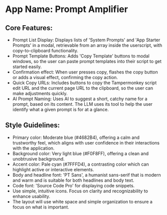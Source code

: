 # **App Name**: Prompt Amplifier

## Core Features:

- Prompt List Display: Displays lists of 'System Prompts' and 'App Starter Prompts' in a modal, retrievable from an array inside the userscript, with copy-to-clipboard functionality.
- Prompt Template Buttons: Adds 'Copy Template' buttons to modal windows, so the user can paste prompt templates into their script to get started easily.
- Confirmation effect: When user presses copy, flashes the copy button or adds a visual effect, confirming the copy action.
- Quick Copy URLs: Includes buttons to copy the Tampermonkey script edit URL and the current page URL to the clipboard, so the user can make adjustments quickly.
- AI Prompt Naming: Uses AI to suggest a short, catchy name for a prompt, based on its content. The LLM uses its tool to help the user identify what a given prompt is for at a glance.

## Style Guidelines:

- Primary color: Moderate blue (#4682B4), offering a calm and trustworthy feel, which aligns with user confidence in their interactions with the application.
- Background color: Very light blue (#F0F8FF), offering a clean and unobtrusive background.
- Accent color: Pale cyan (#7FFFD4), a contrasting color which can highlight active or interactive elements.
- Body and headline font: 'PT Sans', a humanist sans-serif that is modern and warm and is suitable for both headlines and body text.
- Code font: 'Source Code Pro' for displaying code snippets.
- Use simple, intuitive icons. Focus on clarity and recognizability to enhance usability.
- The layout will use white space and simple organization to ensure a focus on what is important.